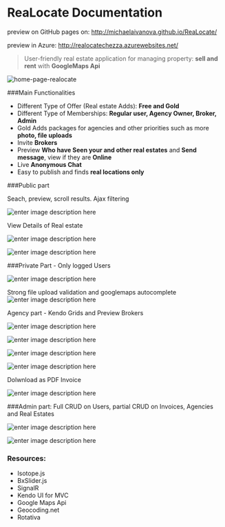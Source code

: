 ReaLocate Documentation
===================

preview on GitHub pages on: http://michaelaivanova.github.io/ReaLocate/

preview in Azure: http://realocatechezza.azurewebsites.net/

> User-friendly real estate application for managing property: 
**sell and rent** with  **GoogleMaps Api**

![home-page-realocate](http://s21.postimg.org/s3spn4w2f/Home_page_map_2.png)

###Main Functionalities

 - Different Type of Offer (Real estate Adds): **Free and Gold**
 - Different Type of Memberships: **Regular user, Agency Owner, Broker, Admin**
 - Gold Adds packages for agencies and other priorities such as more **photo, file uploads**
 - Invite **Brokers**
 - Preview **Who have Seen your and other real estates** and **Send message**, view if they are **Online**
 -  Live **Anonymous Chat** 
 -  Easy to publish and finds **real locations only**
 
 ###Public part

Seach, preview, scroll results. Ajax filtering

![enter image description here](http://s12.postimg.org/qwtt62ddp/all_real_estates.png)

View Details of Real estate

![enter image description here](http://s14.postimg.org/a0102q0qp/Real_estate_details.png)

![enter image description here](http://s23.postimg.org/891m3sv3f/Real_estate_details_2.png)

###Private Part - Only logged Users

![enter image description here](http://s14.postimg.org/oaake7h35/Who_View_real_Estate.png)

Strong file upload validation and googlemaps autocomplete
![enter image description here](http://s21.postimg.org/kgtqrtqon/create_real_estat.png)

Agency part - Kendo Grids and Preview Brokers

![enter image description here](http://s12.postimg.org/ysrbhl5x9/agency_brokers_list.png)

![enter image description here](http://s11.postimg.org/9ewim417n/Invite_brokers.png)

![enter image description here](http://s13.postimg.org/sgwbwhwmf/chat.png)

![enter image description here](http://s12.postimg.org/lretj7wal/Admin_part.png)

Dolwnload as PDF Invoice

![enter image description here](http://s29.postimg.org/bzcglwpkn/invoice_pdf.png)

###Admin part: 
Full CRUD on Users, partial CRUD on Invoices, Agencies and Real Estates

![enter image description here](http://s14.postimg.org/a4d71xzr5/admin_menu.png)

![enter image description here](http://s9.postimg.org/81lxba0vz/admin_users_update.png)

### Resources:

 - Isotope.js
 - BxSlider.js
 - SignalR
 - Kendo UI for MVC
 - Google Maps Api
 - Geocoding.net
 - Rotativa
